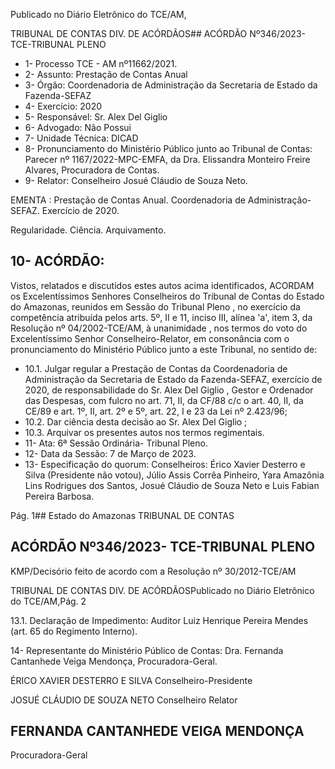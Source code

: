 Publicado  no  Diário  Eletrônico do TCE/AM,

TRIBUNAL DE CONTAS DIV. DE ACÓRDÃOS## ACÓRDÃO Nº346/2023- TCE-TRIBUNAL PLENO

- 1- Processo TCE - AM nº11662/2021.
- 2- Assunto: Prestação de Contas Anual
- 3- Órgão: Coordenadoria de Administração da Secretaria de Estado da Fazenda-SEFAZ
- 4- Exercício: 2020
- 5- Responsável: Sr. Alex Del Giglio
- 6- Advogado: Não Possui
- 7- Unidade Técnica: DICAD
- 8- Pronunciamento  do  Ministério  Público  junto  ao  Tribunal  de  Contas: Parecer  nº 1167/2022-MPC-EMFA,  da  Dra.  Elissandra  Monteiro  Freire  Alvares,  Procuradora  de Contas.
- 9- Relator: Conselheiro Josué Cláudio de Souza Neto.

EMENTA : Prestação de Contas Anual. Coordenadoria  de  Administração-SEFAZ.  Exercício de 2020.

Regularidade. Ciência. Arquivamento.

## 10-  ACÓRDÃO:

Vistos, relatados e discutidos estes autos acima identificados, ACORDAM os Excelentíssimos Senhores Conselheiros do Tribunal de Contas do Estado do Amazonas, reunidos em Sessão do Tribunal Pleno , no exercício da competência atribuída pelos arts. 5º, II e 11, inciso III, alínea 'a', item 3, da Resolução  nº 04/2002-TCE/AM, à unanimidade ,  nos  termos  do  voto  do  Excelentíssimo  Senhor  Conselheiro-Relator, em consonância com  o  pronunciamento  do  Ministério  Público  junto  a  este  Tribunal,  no sentido de:

- 10.1. Julgar regular a Prestação de Contas da Coordenadoria de Administração da Secretaria de Estado da Fazenda-SEFAZ, exercício de  2020,  de  responsabilidade  do Sr. Alex  Del  Giglio , Gestor  e Ordenador das Despesas, com fulcro no art. 71, II, da CF/88 c/c o art. 40,  II,  da  CE/89  e  art.  1º,  II,  art.  2º  e  5º,  art.  22,  I  e  23  da  Lei  nº 2.423/96;
- 10.2. Dar ciência desta decisão ao Sr. Alex Del Giglio ;
- 10.3. Arquivar os presentes autos nos termos regimentais.
- 11-  Ata: 6ª Sessão Ordinária- Tribunal Pleno.
- 12-  Data da Sessão: 7 de Março de 2023.
- 13-  Especificação do quorum: Conselheiros: Érico Xavier Desterro e Silva (Presidente não votou),  Júlio  Assis  Corrêa  Pinheiro,  Yara  Amazônia  Lins  Rodrigues  dos  Santos, Josué Cláudio de Souza Neto e Luis Fabian Pereira Barbosa.

Pág. 1## Estado do Amazonas TRIBUNAL DE CONTAS

## ACÓRDÃO Nº346/2023- TCE-TRIBUNAL PLENO

KMP/Decisório feito de acordo com a Resolução nº 30/2012-TCE/AM

TRIBUNAL DE CONTAS DIV. DE ACÓRDÃOSPublicado  no  Diário  Eletrônico do TCE/AM,Pág. 2

13.1. Declaração  de  Impedimento: Auditor  Luiz  Henrique  Pereira  Mendes  (art.  65  do Regimento Interno).

14-  Representante do Ministério Público de Contas: Dra. Fernanda Cantanhede Veiga Mendonça, Procuradora-Geral.

ÉRICO XAVIER DESTERRO E SILVA Conselheiro-Presidente

JOSUÉ CLÁUDIO DE SOUZA NETO Conselheiro Relator

## FERNANDA CANTANHEDE VEIGA MENDONÇA

Procuradora-Geral